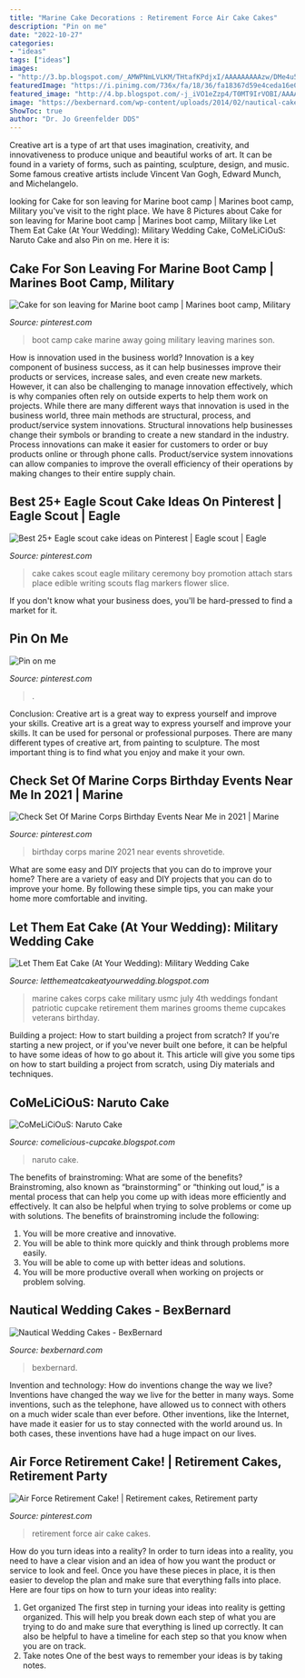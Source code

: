 ```yaml
---
title: "Marine Cake Decorations : Retirement Force Air Cake Cakes"
description: "Pin on me"
date: "2022-10-27"
categories:
- "ideas"
tags: ["ideas"]
images:
- "http://3.bp.blogspot.com/_AMWPNmLVLKM/THtafKPdjxI/AAAAAAAAAzw/DMe4u57HisY/s1600/IMG_0647.JPG"
featuredImage: "https://i.pinimg.com/736x/fa/18/36/fa18367d59e4ceda16e0d7b4be96273e.jpg"
featured_image: "http://4.bp.blogspot.com/-j_iVO1eZzp4/T0MT9IrVOBI/AAAAAAAAG-M/hUtvd6lsOQM/s1600/marine+corps+cake.jpg"
image: "https://bexbernard.com/wp-content/uploads/2014/02/nautical-cake-with-2-adirondacks.jpg"
ShowToc: true
author: "Dr. Jo Greenfelder DDS"
---
```



Creative art is a type of art that uses imagination, creativity, and innovativeness to produce unique and beautiful works of art. It can be found in a variety of forms, such as painting, sculpture, design, and music. Some famous creative artists include Vincent Van Gogh, Edward Munch, and Michelangelo.

	

		
looking for Cake for son leaving for Marine boot camp | Marines boot camp, Military you've visit to the right place. We have 8 Pictures about Cake for son leaving for Marine boot camp | Marines boot camp, Military like Let Them Eat Cake (At Your Wedding): Military Wedding Cake, CoMeLiCiOuS: Naruto Cake and also Pin on me. Here it is:
		
    
## Cake For Son Leaving For Marine Boot Camp | Marines Boot Camp, Military

<img loading=lazy src="https://i.pinimg.com/originals/44/b0/53/44b053ba9c70608f48478648fe487bec.jpg" onerror="this.onerror=null;this.src='https://tse3.mm.bing.net/th?id=OIP._o7XsIh3MaiAxzfn8lKeDAHaFj&amp;pid=15.1';" alt="Cake for son leaving for Marine boot camp | Marines boot camp, Military">

_Source: pinterest.com_

>boot camp cake marine away going military leaving marines son. 

	

How is innovation used in the business world?
Innovation is a key component of business success, as it can help businesses improve their products or services, increase sales, and even create new markets. However, it can also be challenging to manage innovation effectively, which is why companies often rely on outside experts to help them work on projects. 
While there are many different ways that innovation is used in the business world, three main methods are structural, process, and product/service system innovations. Structural innovations help businesses change their symbols or branding to create a new standard in the industry. Process innovations can make it easier for customers to order or buy products online or through phone calls. Product/service system innovations can allow companies to improve the overall efficiency of their operations by making changes to their entire supply chain.

    
## Best 25+ Eagle Scout Cake Ideas On Pinterest | Eagle Scout | Eagle

<img loading=lazy src="https://i.pinimg.com/736x/ba/a0/6a/baa06af6d685ce9e232b4df0357b66f2.jpg" onerror="this.onerror=null;this.src='https://tse1.mm.bing.net/th?id=OIP.TnlC2CYK4dGVzo6FQeD2rQHaLH&amp;pid=15.1';" alt="Best 25+ Eagle scout cake ideas on Pinterest | Eagle scout | Eagle">

_Source: pinterest.com_

>cake cakes scout eagle military ceremony boy promotion attach stars place edible writing scouts flag markers flower slice. 

	

If you don't know what your business does, you'll be hard-pressed to find a market for it.

    
## Pin On Me

<img loading=lazy src="https://i.pinimg.com/originals/23/69/9a/23699ae5461744a102ee4a9ff3e59fee.jpg" onerror="this.onerror=null;this.src='https://tse2.mm.bing.net/th?id=OIP.OI5n94Wqe2LZX1ZVqObCBAHaNK&amp;pid=15.1';" alt="Pin on me">

_Source: pinterest.com_

>. 

	

Conclusion: Creative art is a great way to express yourself and improve your skills.
Creative art is a great way to express yourself and improve your skills. It can be used for personal or professional purposes. There are many different types of creative art, from painting to sculpture. The most important thing is to find what you enjoy and make it your own.

    
## Check Set Of Marine Corps Birthday Events Near Me In 2021 | Marine

<img loading=lazy src="https://i.pinimg.com/736x/fa/18/36/fa18367d59e4ceda16e0d7b4be96273e.jpg" onerror="this.onerror=null;this.src='https://tse2.mm.bing.net/th?id=OIP.BSHC99bZw6Rlr1O1wzwdVQHaLH&amp;pid=15.1';" alt="Check Set Of Marine Corps Birthday Events Near Me in 2021 | Marine">

_Source: pinterest.com_

>birthday corps marine 2021 near events shrovetide. 

	

What are some easy and DIY projects that you can do to improve your home?
There are a variety of easy and DIY projects that you can do to improve your home. By following these simple tips, you can make your home more comfortable and inviting.

    
## Let Them Eat Cake (At Your Wedding): Military Wedding Cake

<img loading=lazy src="http://4.bp.blogspot.com/-j_iVO1eZzp4/T0MT9IrVOBI/AAAAAAAAG-M/hUtvd6lsOQM/s1600/marine+corps+cake.jpg" onerror="this.onerror=null;this.src='https://tse3.mm.bing.net/th?id=OIP.PncXV4Dzw-Opg64oT5NxHwHaHs&amp;pid=15.1';" alt="Let Them Eat Cake (At Your Wedding): Military Wedding Cake">

_Source: letthemeatcakeatyourwedding.blogspot.com_

>marine cakes corps cake military usmc july 4th weddings fondant patriotic cupcake retirement them marines grooms theme cupcakes veterans birthday. 

	

Building a project: How to start building a project from scratch?
If you're starting a new project, or if you've never built one before, it can be helpful to have some ideas of how to go about it. This article will give you some tips on how to start building a project from scratch, using Diy materials and techniques.

    
## CoMeLiCiOuS: Naruto Cake

<img loading=lazy src="http://3.bp.blogspot.com/_AMWPNmLVLKM/THtafKPdjxI/AAAAAAAAAzw/DMe4u57HisY/s1600/IMG_0647.JPG" onerror="this.onerror=null;this.src='https://tse3.mm.bing.net/th?id=OIP.LZico1xqNMhCFiomMuCy8AHaE8&amp;pid=15.1';" alt="CoMeLiCiOuS: Naruto Cake">

_Source: comelicious-cupcake.blogspot.com_

>naruto cake. 

	

The benefits of brainstroming: What are some of the benefits?
Brainstroming, also known as “brainstorming” or “thinking out loud,” is a mental process that can help you come up with ideas more efficiently and effectively. It can also be helpful when trying to solve problems or come up with solutions. The benefits of brainstroming include the following: 
1. You will be more creative and innovative.
2. You will be able to think more quickly and think through problems more easily.
3. You will be able to come up with better ideas and solutions.
4. You will be more productive overall when working on projects or problem solving.

    
## Nautical Wedding Cakes - BexBernard

<img loading=lazy src="https://bexbernard.com/wp-content/uploads/2014/02/nautical-cake-with-2-adirondacks.jpg" onerror="this.onerror=null;this.src='https://tse1.mm.bing.net/th?id=OIP.HDWf3uDgM5NbamliyOGpFwHaLv&amp;pid=15.1';" alt="Nautical Wedding Cakes - BexBernard">

_Source: bexbernard.com_

>bexbernard. 

	

Invention and technology: How do inventions change the way we live?
Inventions have changed the way we live for the better in many ways. Some inventions, such as the telephone, have allowed us to connect with others on a much wider scale than ever before. Other inventions, like the Internet, have made it easier for us to stay connected with the world around us. In both cases, these inventions have had a huge impact on our lives.

    
## Air Force Retirement Cake! | Retirement Cakes, Retirement Party

<img loading=lazy src="https://i.pinimg.com/originals/67/38/c3/6738c381c2c09d9d2113d35274bfd100.jpg" onerror="this.onerror=null;this.src='https://tse4.mm.bing.net/th?id=OIP.lsfY0OBOFGyyu-WzgPO5jQHaK0&amp;pid=15.1';" alt="Air Force Retirement Cake! | Retirement cakes, Retirement party">

_Source: pinterest.com_

>retirement force air cake cakes. 

	

How do you turn ideas into a reality?
In order to turn ideas into a reality, you need to have a clear vision and an idea of how you want the product or service to look and feel. Once you have these pieces in place, it is then easier to develop the plan and make sure that everything falls into place. Here are four tips on how to turn your ideas into reality:
1. Get organized
The first step in turning your ideas into reality is getting organized. This will help you break down each step of what you are trying to do and make sure that everything is lined up correctly. It can also be helpful to have a timeline for each step so that you know when you are on track.
2. Take notes
One of the best ways to remember your ideas is by taking notes.


